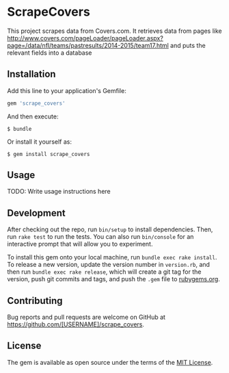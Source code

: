 # ScrapeCovers
This project scrapes data from Covers.com. It retrieves data from pages like http://www.covers.com/pageLoader/pageLoader.aspx?page=/data/nfl/teams/pastresults/2014-2015/team17.html and puts the relevant fields into a database

## Installation

Add this line to your application's Gemfile:

```ruby
gem 'scrape_covers'
```

And then execute:

    $ bundle

Or install it yourself as:

    $ gem install scrape_covers

## Usage

TODO: Write usage instructions here

## Development

After checking out the repo, run `bin/setup` to install dependencies. Then, run `rake test` to run the tests. You can also run `bin/console` for an interactive prompt that will allow you to experiment.

To install this gem onto your local machine, run `bundle exec rake install`. To release a new version, update the version number in `version.rb`, and then run `bundle exec rake release`, which will create a git tag for the version, push git commits and tags, and push the `.gem` file to [rubygems.org](https://rubygems.org).

## Contributing

Bug reports and pull requests are welcome on GitHub at https://github.com/[USERNAME]/scrape_covers.


## License

The gem is available as open source under the terms of the [MIT License](http://opensource.org/licenses/MIT).

